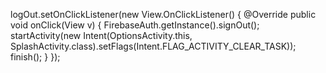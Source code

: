 logOut.setOnClickListener(new View.OnClickListener() {
            @Override
            public void onClick(View v) {
                FirebaseAuth.getInstance().signOut();
                startActivity(new Intent(OptionsActivity.this, SplashActivity.class).setFlags(Intent.FLAG_ACTIVITY_CLEAR_TASK));
                finish();
            }
        });
